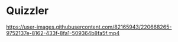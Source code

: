 # Quizzler



https://user-images.githubusercontent.com/82165943/220668265-9752137e-8162-433f-8fa1-509364b8fa5f.mp4

